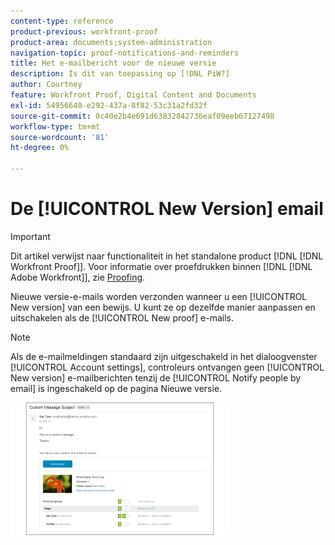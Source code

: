 ```yaml
---
content-type: reference
product-previous: workfront-proof
product-area: documents;system-administration
navigation-topic: proof-notifications-and-reminders
title: Het e-mailbericht voor de nieuwe versie
description: Is dit van toepassing op [!DNL PiW?]
author: Courtney
feature: Workfront Proof, Digital Content and Documents
exl-id: 54956640-e292-437a-8f82-53c31a2fd32f
source-git-commit: 0c40e2b4e691d63832842736eaf09eeb67127498
workflow-type: tm+mt
source-wordcount: '81'
ht-degree: 0%

---
```


# De [!UICONTROL New Version] email

>[!IMPORTANT]
>
>Dit artikel verwijst naar functionaliteit in het standalone product [!DNL [!DNL Workfront Proof]]. Voor informatie over proefdrukken binnen [!DNL [!DNL Adobe Workfront]], zie [Proofing](../../../review-and-approve-work/proofing/proofing.md).

<!--
<p style="color: #ff1493;" data-mc-conditions="QuicksilverOrClassic.Draft mode">Does this apply to PiW?</p>
-->

Nieuwe versie-e-mails worden verzonden wanneer u een [!UICONTROL New version] van een bewijs. U kunt ze op dezelfde manier aanpassen en uitschakelen als de [!UICONTROL New proof] e-mails.

>[!NOTE]
>
>Als de e-mailmeldingen standaard zijn uitgeschakeld in het dialoogvenster [!UICONTROL Account settings], controleurs ontvangen geen [!UICONTROL New version] e-mailberichten tenzij de [!UICONTROL Notify people by email] is ingeschakeld op de pagina Nieuwe versie.

![New_Version_Email.png](assets/new-version-email-350x212.png)
